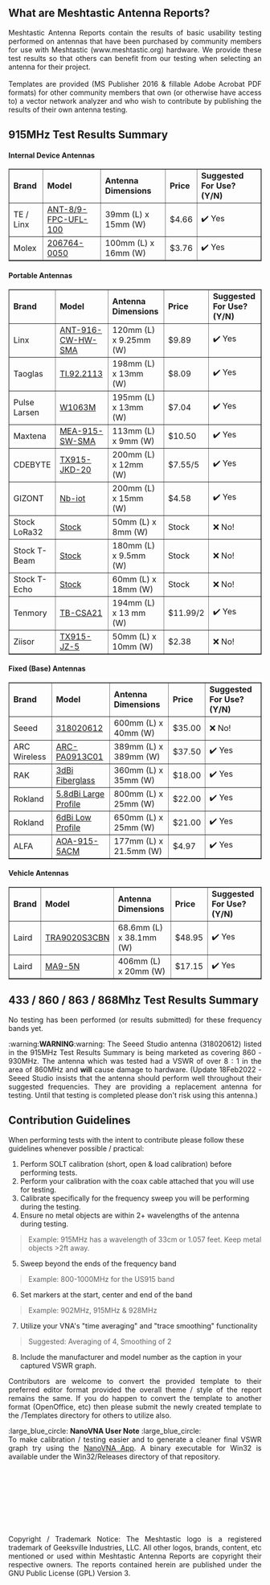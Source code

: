 ## What are Meshtastic Antenna Reports?

<p align=justify> Meshtastic Antenna Reports contain the results of basic usability testing performed on antennas that have been purchased by community members for use with Meshtastic (www.meshtastic.org) hardware. We provide these test results so that others can benefit from our testing when selecting an antenna for their project.<br><br>Templates are provided (MS Publisher 2016 & fillable Adobe Acrobat PDF formats) for other community members that own (or otherwise have access to) a vector network analyzer and who wish to contribute by publishing the results of their own antenna testing.</p>

## 915MHz Test Results Summary

#### Internal Device Antennas

<table width=100% border="1" style="text-align: left">
			<tr>
                <td><b>Brand</b></td>
				<td><b>Model</b></td>
				<td><b>Antenna Dimensions</b></td>
				<td><b>Price</b></td>
				<td><b>Suggested For Use? (Y/N)</b></td>
			</tr>
			<tr>
				<td>TE / Linx</td>
				<td><a href="PDFs/ANT-89-FPC-UFL-100.pdf">ANT-8/9-FPC-UFL-100</a></td>
				<td>39mm (L) x 15mm (W)</td>
				<td>$4.66</td>
				<td>✔️ Yes</td>
			</tr>
			<tr>
				<td>Molex</td>
				<td><a href="PDFs/206764-0050.pdf">206764-0050</a></td>
				<td>100mm (L) x 16mm (W)</td>
				<td>$3.76</td>
				<td>✔️ Yes</td>
			</tr>
		</table>

#### Portable Antennas

<table border="1" style="width: 100%; text-align: left">
			<tr>
                		<td><b>Brand</b></td>
				<td><b>Model</b></td>
				<td><b>Antenna Dimensions</b></td>
				<td><b>Price</b></td>
				<td><b>Suggested For Use? (Y/N)</b></td>
			</tr>
			<tr>
				<td>Linx</td>
				<td><a href="PDFs/ANT-916-CW-HW-SMA.pdf">ANT-916-CW-HW-SMA</a></td>
				<td>120mm (L) x 9.25mm (W)</td>
				<td>$9.89 </td>
				<td>✔️ Yes</td>
			</tr>
			<tr>
				<td>Taoglas</td>
				<td><a href="PDFs/TI.92.2113.pdf">TI.92.2113</a></td>
				<td>198mm (L) x 13mm (W)</td>
				<td>$8.09</td>
				<td>✔️ Yes</td>
			</tr>
			<tr>
				<td>Pulse Larsen</td>
				<td><a href="PDFs/W1063M.pdf">W1063M</a></td>
				<td>195mm (L) x 13mm (W)</td>
				<td>$7.04</td>
				<td>✔️ Yes</td>
			</tr>
			<tr>
				<td>Maxtena</td>
				<td><a href="PDFs/MEA-915-SW-SMA.pdf">MEA-915-SW-SMA</a></td>
				<td>113mm (L) x 9mm (W)</td>
				<td>$10.50</td>
				<td>✔️ Yes</td>
			</tr>
			<tr>
				<td>CDEBYTE</td>
				<td><a href="PDFs/CDEBYTE_TX915-JKD-20.pdf">TX915-JKD-20</a></td>
				<td>200mm (L) x 12mm (W)</td>
				<td>$7.55/5</td>
				<td>✔️ Yes</td>
			</tr>
			<tr>
				<td>GIZONT</td>
				<td><a href="PDFs/Gizont_Nb-iot.pdf">Nb-iot</a></td>
				<td>200mm (L) x 15mm (W)</td>
				<td>$4.58</td>
				<td>✔️ Yes</td>
			</tr>
			<tr>
				<td>Stock LoRa32</td>
				<td><a href="PDFs/Stock_LoRa32V21161.pdf">Stock</a></td>
				<td>50mm (L) x 8mm (W)</td>
				<td>Stock</td>
				<td>❌ No!</td>
			</tr>
			<tr>
				<td>Stock T-Beam</td>
				<td><a href="PDFs/Stock_T-Beam.pdf">Stock</a></td>
				<td>180mm (L) x 9.5mm (W)</td>
				<td>Stock</td>
				<td>❌ No!</td>
			</tr>
			<tr>
				<td>Stock T-Echo</td>
				<td><a href="PDFs/Stock_T-Echo.pdf">Stock</a></td>
				<td>60mm (L) x 18mm (W)</td>
				<td>Stock</td>
				<td>❌ No!</td>
			</tr>
			<tr>
				<td>Tenmory</td>
				<td><a href="PDFs/Tenmory_TB-CSA21.pdf">TB-CSA21</a></td>
				<td>194mm (L) x 13 mm (W)</td>
				<td>$11.99/2</td>
				<td>✔️ Yes</td>
			</tr>
			<tr>
				<td>Ziisor</td>
				<td><a href="PDFs/Ziisor_TX915-JZ-5.pdf">TX915-JZ-5</a></td>
				<td>50mm (L) x 10mm (W)</td>
				<td>$2.38</td>
				<td>❌ No!</td>
			</tr>
		</table>

#### Fixed (Base) Antennas

<table border="1" style="text-align: left">
			<tr>
                		<td><b>Brand</b></td>
				<td><b>Model</b></td>
				<td><b>Antenna Dimensions</b></td>
				<td><b>Price</b></td>
				<td><b>Suggested For Use? (Y/N)</b></td>
			</tr>
			<tr>
				<td>Seeed</td>
				<td><a href="PDFs/318020612.pdf">318020612</a></td>
				<td>600mm (L) x 40mm (W)</td>
				<td>$35.00 </td>
				<td>❌ No!</td>
			</tr>
			<tr>
				<td>ARC Wireless</td>
				<td><a href="PDFs/ARC-PA0913C01.pdf">ARC-PA0913C01</a></td>
				<td>389mm (L) x 389mm (W)</td>
				<td>$37.50</td>
				<td>✔️ Yes</td>
			</tr>
			<tr>
				<td>RAK</td>
				<td><a href="PDFs/RAK-3dBi.pdf">3dBi Fiberglass</a></td>
				<td>360mm (L) x 35mm (W)</td>
				<td>$18.00</td>
				<td>✔️ Yes</td>
			</tr>
			<tr>
				<td>Rokland</td>
				<td><a href="PDFs/Rockland-5_8dBi-Large-Profile.pdf">5.8dBi Large Profile</a></td>
				<td>800mm (L) x 25mm (W)</td>
				<td>$22.00</td>
				<td>✔️ Yes</td>
			</tr>
			<tr>
				<td>Rokland</td>
				<td><a href="PDFs/Rockland-6dBi-Low-Profile.pdf">6dBi Low Profile</a></td>
				<td>650mm (L) x 25mm (W)</td>
				<td>$21.00</td>
				<td>✔️ Yes</td>
			</tr>
			<tr>
				<td>ALFA</td>
				<td><a href="PDFs/AOA-915-5ACM.pdf">AOA-915-5ACM</a></td>
				<td>177mm (L) x 21.5mm (W)</td>
				<td>$4.97</td>
				<td>✔️ Yes</td>
			</tr>
		</table>

#### Vehicle Antennas

<table width=100% border="1" style="text-align: left">
			<tr>
                <td><b>Brand</b></td>
				<td><b>Model</b></td>
				<td><b>Antenna Dimensions</b></td>
				<td><b>Price</b></td>
				<td><b>Suggested For Use? (Y/N)</b></td>
			</tr>
			<tr>
				<td>Laird</td>
				<td><a href="PDFs/TRA9020S3CBN.pdf">TRA9020S3CBN</a></td>
				<td>68.6mm (L) x 38.1mm (W)</td>
				<td>$48.95</td>
				<td>✔️ Yes</td>
			</tr>
			<tr>
				<td>Laird</td>
				<td><a href="PDFs/MA9-5N.pdf">MA9-5N</a></td>
				<td>406mm (L) x 20mm (W)</td>
				<td>$17.15</td>
				<td>✔️ Yes</td>
			</tr>
		</table>

## 433 / 860 / 863 / 868Mhz Test Results Summary

<p align=justify>No testing has been performed (or results submitted) for these frequency bands yet.</p>
<p align=justify>:warning:<B>WARNING</b>:warning: The Seeed Studio antenna (318020612) listed in the 915MHz Test Results Summary is being marketed as covering 860 - 930MHz. The antenna which was tested had a VSWR of over 8 : 1 in the area of 860MHz and <b>will</b> cause damage to hardware. (Update 18Feb2022 - Seeed Studio insists that the antenna should perform well throughout their suggested frequencies. They are providing a replacement antenna for testing. Until that testing is completed please don't risk using this antenna.)</p>

## Contribution Guidelines

When performing tests with the intent to contribute please follow these guidelines whenever possible / practical: 

1. Perform SOLT calibration (short, open & load calibration) before performing tests.
2. Perform your calibration with the coax cable attached that you will use for testing.
3. Calibrate specifically for the frequency sweep you will be performing during the testing.
4. Ensure no metal objects are within 2+ wavelengths of the antenna during testing.
> Example: 915MHz has a wavelength of 33cm or 1.057 feet. Keep metal objects >2ft away.
5. Sweep beyond the ends of the frequency band
> Example: 800-1000MHz for the US915 band
6. Set markers at the start, center and end of the band
> Example: 902MHz, 915MHz & 928MHz
7. Utilize your VNA's "time averaging" and "trace smoothing" functionality
> Suggested: Averaging of 4, Smoothing of 2
8. Include the manufacturer and model number as the caption in your captured VSWR graph.

<p align=justify>Contributors are welcome to convert the provided template to their preferred editor format provided the overall theme / style of the report remains the same. If you do happen to convert the template to another format (OpenOffice, etc) then please submit the newly created template to the /Templates directory for others to utilize also. </p>
<p align=justify>:large_blue_circle: <b>NanoVNA User Note</b> :large_blue_circle:<br> To make calibration / testing easier and to generate a cleaner final VSWR graph try using the <a href="http://github.com/OneOfEleven/NanoVNA-App">NanoVNA App</a>. A binary executable for Win32 is available under the Win32/Releases directory of that repository.</p>

<br>
<br>
<br>
<br>
<br>
<br>
<br>

<p align=justify>Copyright / Trademark Notice: The Meshtastic logo is a registered trademark of Geeksville Industries, LLC. All other logos, brands, content, etc mentioned or used within Meshtastic Antenna Reports are copyright their respective owners. The reports contained herein are published under the GNU Public License (GPL) Version 3. </p>
